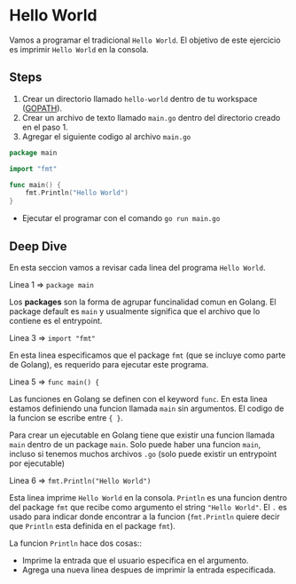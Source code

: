 # Hello World

Vamos a programar el tradicional `Hello World`. El objetivo de este ejercicio es imprimir `Hello World` en la consola.

## Steps

1. Crear un directorio llamado `hello-world` dentro de tu workspace ([GOPATH](https://golang.org/doc/code.html#GOPATH)).
1. Crear un archivo de texto llamado `main.go` dentro del directorio creado en el paso 1.
1. Agregar el siguiente codigo al archivo `main.go`

  ```go
  package main

  import "fmt"

  func main() {
      fmt.Println("Hello World")
  }
  ```
* Ejecutar el programar con el comando `go run main.go`

## Deep Dive

En esta seccion vamos a revisar cada linea del programa `Hello World`.

Linea 1 => `package main`

Los __packages__ son la forma de agrupar funcinalidad comun en Golang. El package default es `main` y usualmente significa que el archivo que lo contiene es el entrypoint.

Linea 3 => `import "fmt"`

En esta linea especificamos que el package `fmt` (que se incluye como parte de Golang), es requerido para ejecutar este programa.

Linea 5 => `func main() {`

Las funciones en Golang se definen con el keyword `func`. En esta linea estamos definiendo una funcion llamada `main` sin argumentos. El codigo de la funcion se escribe entre `{ }`.

Para crear un ejecutable en Golang tiene que existir una funcion llamada `main` dentro de un package `main`. Solo puede haber una funcion `main`, incluso si tenemos muchos archivos `.go` (solo puede existir un entrypoint por ejecutable)

Linea 6 => `fmt.Println("Hello World")`

Esta linea imprime `Hello World` en la consola. `Println` es una funcion dentro del package `fmt` que recibe como argumento el string `"Hello World"`. El `.` es usado para indicar donde encontrar a la funcion (`fmt.Println` quiere decir que `Println` esta definida en el package `fmt`).

La funcion `Println` hace dos cosas::

* Imprime la entrada que el usuario especifica en el argumento.
* Agrega una nueva linea despues de imprimir la entrada especificada.

